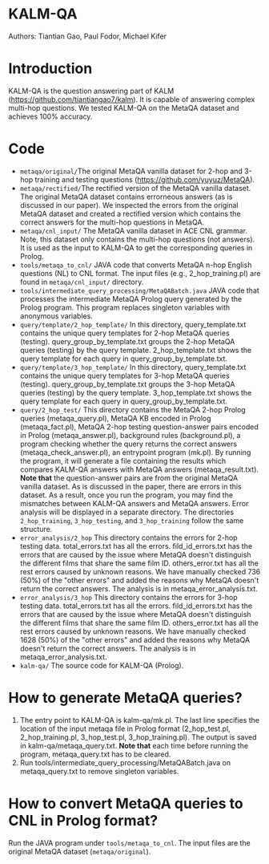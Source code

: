# KALM-QA
Authors: Tiantian Gao, Paul Fodor, Michael Kifer

# Introduction
KALM-QA is the question answering part of KALM (https://github.com/tiantiangao7/kalm). It is capable of answering complex multi-hop questions. We tested KALM-QA on the MetaQA dataset and achieves 100% accuracy.

# Code

* `metaqa/original/`The original MetaQA vanilla dataset for 2-hop and 3-hop training and testing questions (https://github.com/yuyuz/MetaQA).
* `metaqa/rectified/`The rectified version of the MetaQA vanilla dataset. The original MetaQA dataset contains errorneous answers (as is discussed in our paper). We inspected the errors from the original MetaQA dataset and created a rectified version which contains the  correct answers for the multi-hop questions in MetaQA.
* `metaqa/cnl_input/` The MetaQA vanilla dataset in ACE CNL grammar. Note, this dataset only contains the multi-hop questions (not answers). It is used as the input to KALM-QA to get the corresponding queries in Prolog.
* `tools/metaqa_to_cnl/` JAVA code that converts MetaQA n-hop English questions (NL) to CNL format. The input files (e.g., 2_hop_training.pl) are found in `metaqa/cnl_input/` directory. 
* `tools/intermediate_query_processing/MetaQABatch.java` JAVA code that processes the intermediate MetaQA Prolog query generated by the Prolog program. This program replaces singleton variables with anonymous variables. 
* `query/template/2_hop_template/` In this directory, query_template.txt contains the unique query templates for 2-hop MetaQA queries (testing). query_group_by_template.txt groups the 2-hop MetaQA queries (testing) by the query template. 2_hop_template.txt shows the query template for each query in query_group_by_template.txt.
* `query/template/3_hop_template/` In this directory, query_template.txt contains the unique query templates for 3-hop MetaQA queries (testing). query_group_by_template.txt groups the 3-hop MetaQA queries (testing) by the query template. 3_hop_template.txt shows the query template for each query in query_group_by_template.txt.
* `query/2_hop_test/` This directory contains the MetaQA 2-hop Prolog queries (metaqa_query.pl), MetaQA KB encoded in Prolog (metaqa_fact.pl), MetaQA 2-hop testing question-answer pairs encoded in Prolog (metaqa_answer.pl), background rules (background.pl), a program checking whether the query returns the correct answers (metaqa_check_answer.pl), an entrypoint program (mk.pl). By running the program, it will generate a file containing the results which compares KALM-QA answers with MetaQA answers (metaqa_result.txt). **Note that** the question-answer pairs are from the original MetaQA vanilla dataset. As is discussed in the paper, there are errors in this dataset. As a result, once you run the program, you may find the mismatches between KALM-QA answers and MetaQA answers. Error analysis will be displayed in a separate directory. The directories `2_hop_training`, `3_hop_testing`, and `3_hop_training` follow the same structure.
* `error_analysis/2_hop` This directory contains the errors for 2-hop testing data. total_errors.txt has all the errors. fild_id_errors.txt has the errors that are caused by the issue where MetaQA doesn't distinguish the different films that share the same film ID. others_error.txt has all the rest errors caused by unknown reasons. We have manually checked 736 (50%) of the "other errors" and added the reasons why MetaQA doesn't return the correct answers. The analysis is in metaqa_error_analysis.txt.
* `error_analysis/3_hop` This directory contains the errors for 3-hop testing data. total_errors.txt has all the errors. fild_id_errors.txt has the errors that are caused by the issue where MetaQA doesn't distinguish the different films that share the same film ID. others_error.txt has all the rest errors caused by unknown reasons. We have manually checked 1628 (50%) of the "other errors" and added the reasons why MetaQA doesn't return the correct answers. The analysis is in metaqa_error_analysis.txt.
* `kalm-qa/` The source code for KALM-QA (Prolog).

# How to generate MetaQA queries?
1. The entry point to KALM-QA is kalm-qa/mk.pl. The last line specifies the location of the input metaqa file in Prolog format (2_hop_test.pl, 2_hop_training.pl, 3_hop_test.pl, 3_hop_training.pl). The output is saved in kalm-qa/metaqa_query.txt. **Note that** each time before running the program, metaqa_query.txt has to be cleared.
2. Run tools/intermediate_query_processing/MetaQABatch.java on metaqa_query.txt to remove singleton variables.

# How to convert MetaQA queries to CNL in Prolog format?
Run the JAVA program under `tools/metaqa_to_cnl`. The input files are the original MetaQA dataset (`metaqa/original`). 
